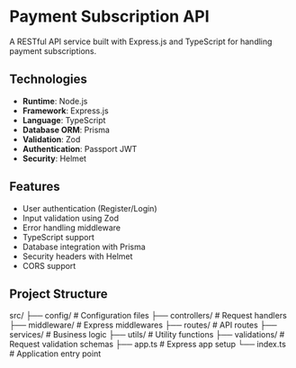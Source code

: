 # Payment Subscription API

A RESTful API service built with Express.js and TypeScript for handling payment subscriptions.

## Technologies

- **Runtime**: Node.js
- **Framework**: Express.js
- **Language**: TypeScript
- **Database ORM**: Prisma
- **Validation**: Zod
- **Authentication**: Passport JWT
- **Security**: Helmet

## Features

- User authentication (Register/Login)
- Input validation using Zod
- Error handling middleware
- TypeScript support
- Database integration with Prisma
- Security headers with Helmet
- CORS support

## Project Structure
src/
├── config/         # Configuration files
├── controllers/    # Request handlers
├── middleware/     # Express middlewares
├── routes/         # API routes
├── services/       # Business logic
├── utils/         # Utility functions
├── validations/   # Request validation schemas
├── app.ts         # Express app setup
└── index.ts       # Application entry point